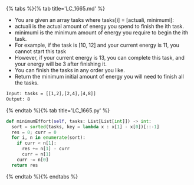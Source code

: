 {% tabs %}{% tab title='LC_1665.md' %}

* You are given an array tasks where tasks[i] = [actuali, minimumi]:
* actuali is the actual amount of energy you spend to finish the ith task.
* minimumi is the minimum amount of energy you require to begin the ith task.
* For example, if the task is [10, 12] and your current energy is 11, you cannot start this task
* However, if your current energy is 13, you can complete this task, and your energy will be 3 after finishing it.
* You can finish the tasks in any order you like.
* Return the minimum initial amount of energy you will need to finish all the tasks.

```txt
Input: tasks = [[1,2],[2,4],[4,8]]
Output: 8
```

{% endtab %}{% tab title='LC_1665.py' %}

```py
def minimumEffort(self, tasks: List[List[int]]) -> int:
  sort = sorted(tasks, key = lambda x : x[1] - x[0])[::-1]
  res = 0; curr = 0
  for i, n in enumerate(sort):
    if curr < n[1]:
      res += n[1] - curr
      curr = n[1]
    curr -= n[0]
  return res
```

{% endtab %}{% endtabs %}
